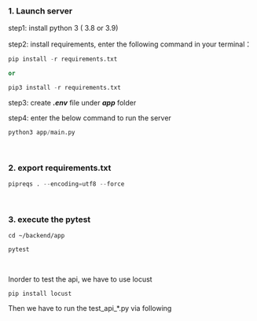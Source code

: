 ### 1. Launch server 
step1: install python 3 ( 3.8 or 3.9)

step2: install requirements, enter the following command in your terminal：
```python
pip install -r requirements.txt

or

pip3 install -r requirements.txt
```

step3: create ***.env*** file under ***app*** folder


step4: enter the below command to run the server
```python
python3 app/main.py
```
<br/>

### 2. export requirements.txt
```python
pipreqs . --encoding=utf8 --force
```
<br/>

### 3. execute the pytest
```shell
cd ~/backend/app

pytest
```
<br>

Inorder to test the api, we have to use locust
```shell
pip install locust
```
Then we have to run the test_api_*.py via following
```shell

```
<br/>